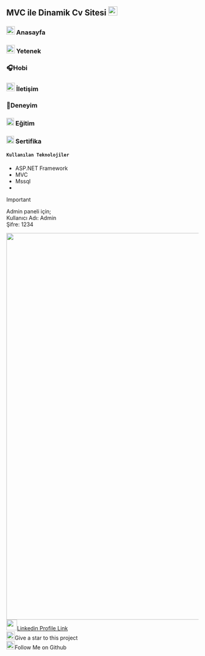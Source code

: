 ## **MVC ile Dinamik Cv Sitesi** <img src="https://user-images.githubusercontent.com/74038190/212284087-bbe7e430-757e-4901-90bf-4cd2ce3e1852.gif" width="24" height="24" />

### <img width="22" height="22" src="https://img.icons8.com/external-flaticons-lineal-color-flat-icons/64/external-home-resume-flaticons-lineal-color-flat-icons.png" alt="external-home-resume-flaticons-lineal-color-flat-icons"/> Anasayfa
### <img width="22" height="22" src="https://img.icons8.com/tiny-color/16/code.png" alt="code"/> Yetenek
### 🎧Hobi
### <img width="22" height="22" src="https://img.icons8.com/parakeet/30/secured-letter.png" alt="secured-letter"/> İletişim
### 💼Deneyim
### <img width="20" height="20" src="https://img.icons8.com/office/24/student-female.png" alt="student-female"/> Eğitim
### <img width="20" height="20" src="https://img.icons8.com/office/24/diploma.png" alt="diploma"/> Sertifika

#### **`Kullanılan Teknolojiler`**
+ ASP.NET Framework
+ MVC
+ Mssql
+ 

> [!IMPORTANT]
> Admin paneli için;<br>
> Kullanıcı Adı: Admin<br>
> Şifre: 1234


<img src="https://user-images.githubusercontent.com/74038190/212284115-f47cd8ff-2ffb-4b04-b5bf-4d1c14c0247f.gif" width="1012"><br>
<img src="https://user-images.githubusercontent.com/74038190/235294012-0a55e343-37ad-4b0f-924f-c8431d9d2483.gif" width="28" height="28"/>[Linkedin Profile Link](https://www.linkedin.com/in/nesibekosanoglu/)<br>
<img src="https://raw.githubusercontent.com/Tarikul-Islam-Anik/Microsoft-Teams-Animated-Emojis/master/Emojis/Travel%20and%20places/Star.png" width="22" height="22" />Give a star to this project<br>
<img src="https://raw.githubusercontent.com/Tarikul-Islam-Anik/Microsoft-Teams-Animated-Emojis/master/Emojis/Hand%20gestures/Folded%20Hands%20Light%20Skin%20Tone.png" width="22" height="22" />Follow Me on Github

